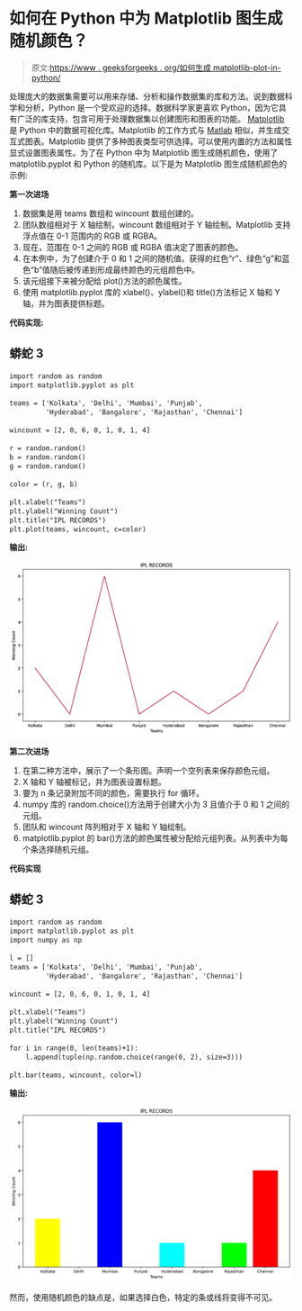 # 如何在 Python 中为 Matplotlib 图生成随机颜色？

> 原文:[https://www . geeksforgeeks . org/如何生成 matplotlib-plot-in-python/](https://www.geeksforgeeks.org/how-to-generate-a-random-color-for-a-matplotlib-plot-in-python/)

处理庞大的数据集需要可以用来存储、分析和操作数据集的库和方法。说到数据科学和分析，Python 是一个受欢迎的选择。数据科学家更喜欢 Python，因为它具有广泛的库支持，包含可用于处理数据集以创建图形和图表的功能。 [Matplotlib](https://www.geeksforgeeks.org/python-introduction-matplotlib/) 是 Python 中的数据可视化库。Matplotlib 的工作方式与 [Matlab](https://www.geeksforgeeks.org/applications-of-matlab/) 相似，并生成交互式图表。Matplotlib 提供了多种图表类型可供选择。可以使用内置的方法和属性显式设置图表属性。为了在 Python 中为 Matplotlib 图生成随机颜色，使用了 matplotlib.pyplot 和 Python 的随机库。以下是为 Matplotlib 图生成随机颜色的示例:

**第一次进场**

1.  数据集是用 teams 数组和 wincount 数组创建的。
2.  团队数组相对于 X 轴绘制，wincount 数组相对于 Y 轴绘制。Matplotlib 支持浮点值在 0-1 范围内的 RGB 或 RGBA。
3.  现在，范围在 0-1 之间的 RGB 或 RGBA 值决定了图表的颜色。
4.  在本例中，为了创建介于 0 和 1 之间的随机值。获得的红色“r”、绿色“g”和蓝色“b”值随后被传递到形成最终颜色的元组颜色中。
5.  该元组接下来被分配给 plot()方法的颜色属性。
6.  使用 matplotlib.pyplot 库的 xlabel()、ylabel()和 title()方法标记 X 轴和 Y 轴，并为图表提供标题。

**代码实现:**

## 蟒蛇 3

```
import random as random
import matplotlib.pyplot as plt

teams = ['Kolkata', 'Delhi', 'Mumbai', 'Punjab',
         'Hyderabad', 'Bangalore', 'Rajasthan', 'Chennai']

wincount = [2, 0, 6, 0, 1, 0, 1, 4]

r = random.random()
b = random.random()
g = random.random()

color = (r, g, b)

plt.xlabel("Teams")
plt.ylabel("Winning Count")
plt.title("IPL RECORDS")
plt.plot(teams, wincount, c=color)
```

**输出:**

![](img/efe06d554dccdc80e86c1d67315c070e.png)

**第二次进场**

1.  在第二种方法中，展示了一个条形图。声明一个空列表来保存颜色元组。
2.  X 轴和 Y 轴被标记，并为图表设置标题。
3.  要为 n 条记录附加不同的颜色，需要执行 for 循环。
4.  numpy 库的 random.choice()方法用于创建大小为 3 且值介于 0 和 1 之间的元组。
5.  团队和 wincount 阵列相对于 X 轴和 Y 轴绘制。
6.  matplotlib.pyplot 的 bar()方法的颜色属性被分配给元组列表。从列表中为每个条选择随机元组。

**代码实现**

## 蟒蛇 3

```
import random as random
import matplotlib.pyplot as plt
import numpy as np

l = []
teams = ['Kolkata', 'Delhi', 'Mumbai', 'Punjab',
         'Hyderabad', 'Bangalore', 'Rajasthan', 'Chennai']

wincount = [2, 0, 6, 0, 1, 0, 1, 4]

plt.xlabel("Teams")
plt.ylabel("Winning Count")
plt.title("IPL RECORDS")

for i in range(0, len(teams)+1):
    l.append(tuple(np.random.choice(range(0, 2), size=3)))

plt.bar(teams, wincount, color=l)
```

**输出:**

![](img/7549be2afb0fb33e2e578d32543b071b.png)

然而，使用随机颜色的缺点是，如果选择白色，特定的条或线将变得不可见。